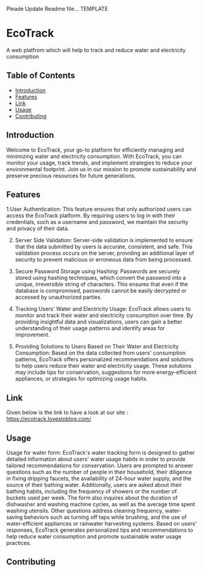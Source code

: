  Pleade Update Readme file... TEMPLATE

# EcoTrack

 A web platfrom which will help to track and reduce water and electricity consumption

## Table of Contents

- [Introduction](#introduction)
- [Features](#features)
- [Link](#link)
- [Usage](#usage)
- [Contributing](#contributing)

## Introduction

Welcome to EcoTrack, your go-to platform for efficiently managing and minimizing water and electricity consumption. With EcoTrack, you can monitor your usage, track trends, and implement strategies to reduce your environmental footprint. Join us in our mission to promote sustainability and preserve precious resources for future generations.


## Features 
1.User Authentication: This feature ensures that only authorized users can access the EcoTrack platform. By requiring users to log in with their credentials, such as a username and password, we maintain the security and privacy of their data.

2. Server Side Validation: Server-side validation is implemented to ensure that the data submitted by users is accurate, consistent, and safe. This validation process occurs on the server, providing an additional layer of security to prevent malicious or erroneous data from being processed.


3. Secure Password Storage using Hashing: Passwords are securely stored using hashing techniques, which convert the password into a unique, irreversible string of characters. This ensures that even if the database is compromised, passwords cannot be easily decrypted or accessed by unauthorized parties.


4. Tracking Users' Water and Electricity Usage: EcoTrack allows users to monitor and track their water and electricity consumption over time. By providing insightful data and visualizations, users can gain a better understanding of their usage patterns and identify areas for improvement.


5. Providing Solutions to Users Based on Their Water and Electricity Consumption: Based on the data collected from users' consumption patterns, EcoTrack offers personalized recommendations and solutions to help users reduce their water and electricity usage. These solutions may include tips for conservation, suggestions for more energy-efficient appliances, or strategies for optimizing usage habits.

## Link
Given below is the link to have a look at our site : 
https://ecotrack.lovestoblog.com/
## Usage
Usage for water form:
EcoTrack's water tracking form is designed to gather detailed information about users' water usage habits in order to provide tailored recommendations for conservation. Users are prompted to answer questions such as the number of people in their household, their diligence in fixing dripping faucets, the availability of 24-hour water supply, and the source of their bathing water. Additionally, users are asked about their bathing habits, including the frequency of showers or the number of buckets used per week. The form also inquires about the duration of dishwasher and washing machine cycles, as well as the average time spent washing utensils. Other questions address cleaning frequency, water-saving behaviors such as turning off taps while brushing, and the use of water-efficient appliances or rainwater harvesting systems. Based on users' responses, EcoTrack generates personalized tips and recommendations to help reduce water consumption and promote sustainable water usage practices.
## Contributing

